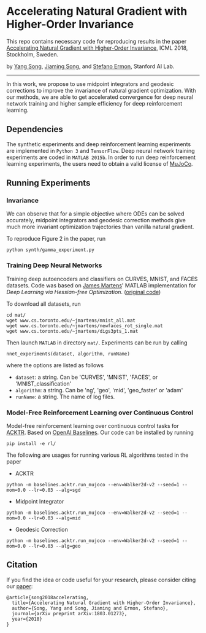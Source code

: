 
# Accelerating Natural Gradient with Higher-Order Invariance

This repo contains necessary code for reproducing results in the paper [Accelerating Natural Gradient with Higher-Order Invariance](https://arxiv.org/pdf/1803.01273.pdf), ICML 2018, Stockholm, Sweden.

by [Yang Song](http://yang-song.github.io/), [Jiaming Song](http://tsong.me/), and [Stefano Ermon](https://cs.stanford.edu/~ermon/), Stanford AI Lab.

---

In this work, we propose to use midpoint integrators and geodesic corrections to improve the invariance of natural gradient optimization. With our methods, we are able to get accelerated convergence for deep neural network training and higher sample efficiency for deep reinforcement learning.

## Dependencies

The synthetic experiments and deep reinforcement learning experiments are implemented in `Python 3` and `TensorFlow`. Deep neural network training experiments are coded in `MATLAB 2015b`. In order to run deep reinforcement learning experiments, the users need to obtain a valid license of [MuJoCo](http://www.mujoco.org/). 


## Running Experiments

### Invariance
We can observe that for a simple objective where ODEs can be solved accurately, midpoint integrators and geodesic correction methods give much more invariant optimization trajectories than vanilla natural gradient.

To reproduce Figure 2 in the paper, run

```
python synth/gamma_experiment.py
```

### Training Deep Neural Networks
Training deep autoencoders and classifiers on CURVES, MNIST, and FACES datasets. Code was based on [James Martens](http://www.cs.toronto.edu/~jmartens/index.html)' MATLAB implementation for _Deep Learning via Hessian-free Optimization_. ([original code](http://www.cs.toronto.edu/~jmartens/docs/HFDemo.zip))

To download all datasets, run

```
cd mat/
wget www.cs.toronto.edu/~jmartens/mnist_all.mat
wget www.cs.toronto.edu/~jmartens/newfaces_rot_single.mat
wget www.cs.toronto.edu/~jmartens/digs3pts_1.mat
```
Then launch `MATLAB` in directory `mat/`. Experiments can be run by calling

```
nnet_experiments(dataset, algorithm, runName)
```
where the options are listed as follows

* `dataset`: a string. Can be 'CURVES', 'MNIST', 'FACES', or 'MNIST_classification'
* `algorithm`: a string. Can be 'ng', 'geo', 'mid', 'geo_faster' or 'adam'
* `runName`: a string. The name of log files.

### Model-Free Reinforcement Learning over Continuous Control

Model-free reinforcement learning over continuous control tasks for [ACKTR](https://arxiv.org/abs/1708.05144). Based on [OpenAI Baselines](https://github.com/openai/baselines). Our code can be installed by running

```
pip install -e rl/
```

The following are usages for running various RL algorithms tested in the paper

* ACKTR

```
python -m baselines.acktr.run_mujoco --env=Walker2d-v2 --seed=1 --mom=0.0 --lr=0.03 --alg=sgd
```

* Midpoint Integrator

```
python -m baselines.acktr.run_mujoco --env=Walker2d-v2 --seed=1 --mom=0.0 --lr=0.03 --alg=mid
```

* Geodesic Correction

```
python -m baselines.acktr.run_mujoco --env=Walker2d-v2 --seed=1 --mom=0.0 --lr=0.03 --alg=geo
```

## Citation
If you find the idea or code useful for your research, please consider citing our [paper](https://arxiv.org/pdf/1803.01273.pdf):

```
@article{song2018accelerating,
  title={Accelerating Natural Gradient with Higher-Order Invariance},
  author={Song, Yang and Song, Jiaming and Ermon, Stefano},
  journal={arXiv preprint arXiv:1803.01273},
  year={2018}
}
```